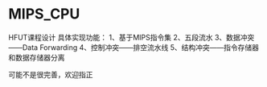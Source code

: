 # MIPS_CPU
HFUT课程设计
具体实现功能：
1、基于MIPS指令集
2、五段流水
3、数据冲突——Data Forwarding
4、控制冲突——排空流水线
5、结构冲突——指令存储器和数据存储器分离

可能不是很完善，欢迎指正
